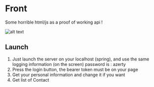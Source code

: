 # Front

Some horrible html/js as a proof of working api !

![alt text][appimg]

[appimg]: https://i.ibb.co/xsJR2tR/auth.png "App image"

## Launch

1. Just launch the server on your localhost (spring), and use the same logging information (on the screen) password is : azerty
2. Press the login button, the bearer token must be on your page
3. Get your personal information and change it if you want
4. Get list of Contact
